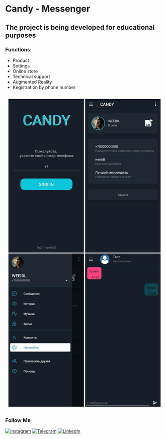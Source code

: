   # Candy - Messenger

## The project is being developed for educational purposes

### Functions:
+ Product
+ Settings
+ Online store
+ Technical support
+ Augmented Reality
+ Кegistration by phone number


##
<p align="center">
  <img src="https://github.com/weeidl/Candy/blob/main/assets/candy_0.jpg" width="240" title="weeidl">
  <img src="https://github.com/weeidl/Candy/blob/main/assets/candy_1.jpg" width="240" title="weeidl">
  <img src="https://github.com/weeidl/Candy/blob/main/assets/candy_2.jpg" width="240" title="weeidl">
  <img src="https://github.com/weeidl/Candy/blob/main/assets/candy_3.jpg" width="240" title="weeidl">
</p>

##

### Follow Me
[![instagram](https://img.shields.io/badge/-instagram-05151e?style=for-the-badge&logo=instagram)](https://www.instagram.com/weeidl/)
[![Telegram](https://img.shields.io/badge/-Telegram-05151e?style=for-the-badge&logo=Telegram)](https://t.me/weeidl)
[![LinkedIn](https://img.shields.io/badge/-LinkedIn-05151e?style=for-the-badge&logo=LinkedIn)](https://www.linkedin.com/in/weeidl/)
